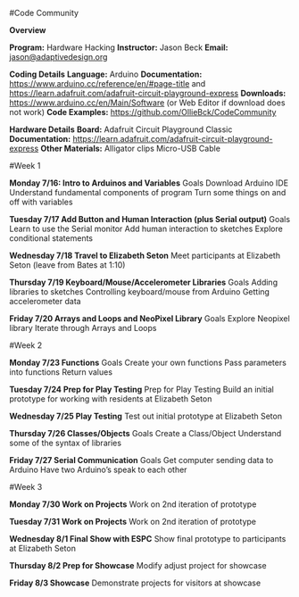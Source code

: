 #Code Community

**Overview**

**Program:** Hardware Hacking
**Instructor:** Jason Beck
**Email:** jason@adaptivedesign.org

**Coding Details**
**Language:** Arduino
**Documentation:** https://www.arduino.cc/reference/en/#page-title and https://learn.adafruit.com/adafruit-circuit-playground-express
**Downloads:** https://www.arduino.cc/en/Main/Software (or Web Editor if download does not work)
**Code Examples:** https://github.com/OllieBck/CodeCommunity

**Hardware Details**
**Board:** Adafruit Circuit Playground Classic
**Documentation:** https://learn.adafruit.com/adafruit-circuit-playground-express
**Other Materials:**
   Alligator clips
   Micro-USB Cable

#Week 1

**Monday 7/16: Intro to Arduinos and Variables**
Goals
  Download Arduino IDE
  Understand fundamental components of program
  Turn some things on and off with variables

**Tuesday 7/17  Add Button and Human Interaction (plus Serial output)**
Goals
  Learn to use the Serial monitor
  Add human interaction to sketches
  Explore conditional statements

**Wednesday 7/18  Travel to Elizabeth Seton**
  Meet participants at Elizabeth Seton (leave from Bates at 1:10)

**Thursday 7/19 Keyboard/Mouse/Accelerometer Libraries**
Goals
  Adding libraries to sketches
  Controlling keyboard/mouse from Arduino
  Getting accelerometer data

**Friday 7/20  Arrays and Loops and NeoPixel Library**
Goals
  Explore Neopixel library
  Iterate through Arrays and Loops

#Week 2

**Monday 7/23  Functions**
Goals
  Create your own functions
  Pass parameters into functions
  Return values

**Tuesday 7/24  Prep for Play Testing**
  Prep for Play Testing
  Build an initial prototype for working with residents at Elizabeth Seton

**Wednesday 7/25  Play Testing**
  Test out initial prototype at Elizabeth Seton

**Thursday 7/26  Classes/Objects**
Goals
  Create a Class/Object
  Understand some of the syntax of libraries

**Friday 7/27  Serial Communication**
Goals
  Get computer sending data to Arduino
  Have two Arduino’s speak to each other


#Week 3

**Monday 7/30  Work on Projects**
  Work on 2nd iteration of prototype

**Tuesday 7/31  Work on Projects**
  Work on 2nd iteration of prototype

**Wednesday 8/1  Final Show with ESPC**
  Show final prototype to participants at Elizabeth Seton

**Thursday 8/2  Prep for Showcase**
  Modify adjust project for showcase

**Friday 8/3  Showcase**
  Demonstrate projects for visitors at showcase
